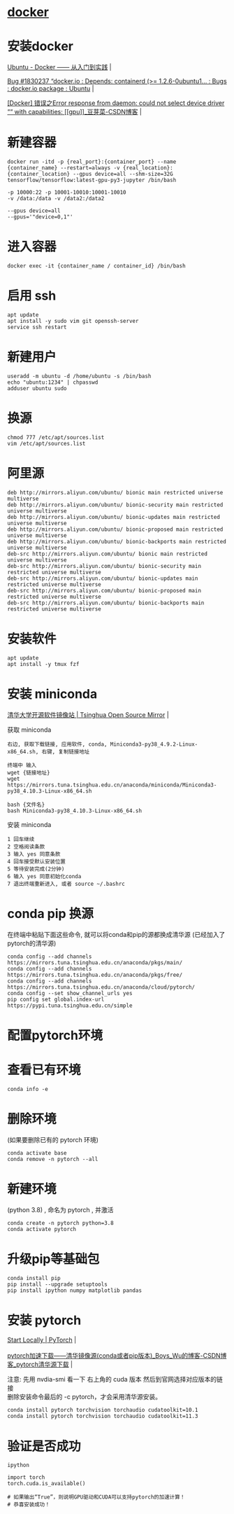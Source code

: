 # [docker](readme.md)  


# 安装docker
<a href="https://yeasy.gitbook.io/docker_practice/install/ubuntu" target="_blank">Ubuntu - Docker —— 从入门到实践</a>  |  <br>  

<a href="https://bugs.launchpad.net/ubuntu/+source/docker.io/+bug/1830237" target="_blank">Bug #1830237 “docker.io : Depends: containerd (>= 1.2.6-0ubuntu1... : Bugs : docker.io package : Ubuntu</a>  |  <br>  

<a href="https://blog.csdn.net/dou3516/article/details/108314908" target="_blank">[Docker] 错误之Error response from daemon: could not select device driver ““ with capabilities: [[gpu]]_豆芽菜-CSDN博客</a>  |  <br>  



# 新建容器
```
docker run -itd -p {real_port}:{container_port} --name {container_name} --restart=always -v {real_location}:{container_location} --gpus device=all --shm-size=32G tensorflow/tensorflow:latest-gpu-py3-jupyter /bin/bash

-p 10000:22 -p 10001-10010:10001-10010
-v /data:/data -v /data2:/data2

--gpus device=all
--gpus='"device=0,1"'

```

# 进入容器
```
docker exec -it {container_name / container_id} /bin/bash
```

# 启用 ssh
```
apt update
apt install -y sudo vim git openssh-server
service ssh restart
```

# 新建用户
```
useradd -m ubuntu -d /home/ubuntu -s /bin/bash
echo "ubuntu:1234" | chpasswd
adduser ubuntu sudo
```

# 换源
```
chmod 777 /etc/apt/sources.list
vim /etc/apt/sources.list

```

#  阿里源

```
deb http://mirrors.aliyun.com/ubuntu/ bionic main restricted universe multiverse
deb http://mirrors.aliyun.com/ubuntu/ bionic-security main restricted universe multiverse
deb http://mirrors.aliyun.com/ubuntu/ bionic-updates main restricted universe multiverse
deb http://mirrors.aliyun.com/ubuntu/ bionic-proposed main restricted universe multiverse
deb http://mirrors.aliyun.com/ubuntu/ bionic-backports main restricted universe multiverse
deb-src http://mirrors.aliyun.com/ubuntu/ bionic main restricted universe multiverse
deb-src http://mirrors.aliyun.com/ubuntu/ bionic-security main restricted universe multiverse
deb-src http://mirrors.aliyun.com/ubuntu/ bionic-updates main restricted universe multiverse
deb-src http://mirrors.aliyun.com/ubuntu/ bionic-proposed main restricted universe multiverse
deb-src http://mirrors.aliyun.com/ubuntu/ bionic-backports main restricted universe multiverse

```

# 安装软件
```
apt update
apt install -y tmux fzf

```

# 安装 miniconda
<a href="https://mirrors.tuna.tsinghua.edu.cn/#" target="_blank">清华大学开源软件镜像站 | Tsinghua Open Source Mirror</a>  |  <br>  

获取 miniconda
```
右边, 获取下载链接, 应用软件, conda, Miniconda3-py38_4.9.2-Linux-x86_64.sh, 右键, 复制链接地址

终端中 输入
wget {链接地址}
wget https://mirrors.tuna.tsinghua.edu.cn/anaconda/miniconda/Miniconda3-py38_4.10.3-Linux-x86_64.sh

bash {文件名}
bash Miniconda3-py38_4.10.3-Linux-x86_64.sh
```

安装 miniconda
```
1 回车继续
2 空格阅读条款
3 输入 yes 同意条款
4 回车接受默认安装位置
5 等待安装完成(2分钟)
6 输入 yes 同意初始化conda
7 退出终端重新进入, 或者 source ~/.bashrc
```

# conda pip 换源
在终端中粘贴下面这些命令, 就可以将conda和pip的源都换成清华源 (已经加入了pytorch的清华源)
```
conda config --add channels https://mirrors.tuna.tsinghua.edu.cn/anaconda/pkgs/main/
conda config --add channels https://mirrors.tuna.tsinghua.edu.cn/anaconda/pkgs/free/
conda config --add channels https://mirrors.tuna.tsinghua.edu.cn/anaconda/cloud/pytorch/
conda config --set show_channel_urls yes
pip config set global.index-url https://pypi.tuna.tsinghua.edu.cn/simple

```

# 配置pytorch环境

# 查看已有环境
```
conda info -e

```

# 删除环境
(如果要删除已有的 pytorch 环境)
```
conda activate base
conda remove -n pytorch --all

```

# 新建环境
(python 3.8) , 命名为 pytorch , 并激活
```
conda create -n pytorch python=3.8
conda activate pytorch
```

# 升级pip等基础包
```
conda install pip
pip install --upgrade setuptools
pip install ipython numpy matplotlib pandas
```

# 安装 pytorch
<a href="https://pytorch.org/get-started/locally/" target="_blank">Start Locally | PyTorch</a>  |  <br>  
<a href="https://blog.csdn.net/Boys_Wu/article/details/106623192" target="_blank">pytorch加速下载——清华镜像源(conda或者pip版本)_Boys_Wu的博客-CSDN博客_pytorch清华源下载</a>  |  <br>  

注意: 
先用 nvdia-smi 看一下 右上角的 cuda 版本 然后到官网选择对应版本的链接  
删除安装命令最后的 -c pytorch，才会采用清华源安装。  

```
conda install pytorch torchvision torchaudio cudatoolkit=10.1
conda install pytorch torchvision torchaudio cudatoolkit=11.3
```

# 验证是否成功
```
ipython

import torch
torch.cuda.is_available()

# 如果输出“True”，则说明GPU驱动和CUDA可以支持pytorch的加速计算！
# 恭喜安装成功！
```
